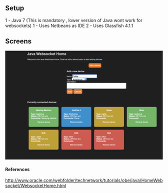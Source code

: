 
## Setup

1 - Java 7 (This is mandatory , lower version of Java wont work for websockets)
1 - Uses Netbeans as IDE
2 - Uses Glassfish 4.1.1

## Screens
![Alt text](screenshots/add_devices_home.png?raw=true "Title")

#### References
http://www.oracle.com/webfolder/technetwork/tutorials/obe/java/HomeWebsocket/WebsocketHome.html
